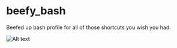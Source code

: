 # beefy_bash
Beefed up bash profile for all of those shortcuts you wish you had. 

![Alt text](/../screenshots/modu_command.png?raw=true "modu")
